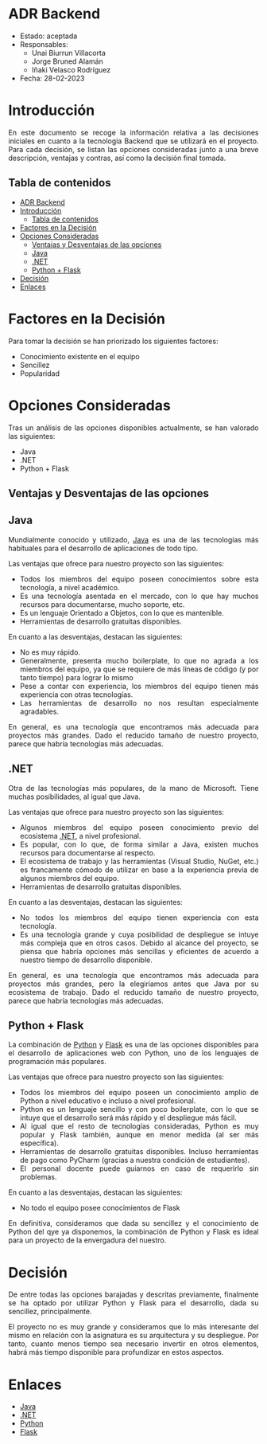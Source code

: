# ADR Backend

* Estado: aceptada
* Responsables:
  * Unai Biurrun Villacorta
  * Jorge Bruned Alamán
  * Iñaki Velasco Rodríguez
* Fecha: 28-02-2023

# Introducción
<div style="text-align: justify!important">

En este documento se recoge la información relativa a las decisiones iniciales en cuanto a la tecnología Backend que se utilizará en el proyecto. 
Para cada decisión, se listan las opciones consideradas junto a una breve descripción, ventajas y contras, así como la decisión final tomada.
</div>

## Tabla de contenidos

<!-- [TOC] -->
- [ADR Backend](#adr-backend)
- [Introducción](#introducción)
  - [Tabla de contenidos](#tabla-de-contenidos)
- [Factores en la Decisión](#factores-en-la-decisión)
- [Opciones Consideradas](#opciones-consideradas)
  - [Ventajas y Desventajas de las opciones](#ventajas-y-desventajas-de-las-opciones)
  - [Java](#java)
  - [.NET](#net)
  - [Python + Flask](#python--flask)
- [Decisión](#decisión)
- [Enlaces ](#enlaces-)

# Factores en la Decisión
<div style="text-align: justify!important">

Para tomar la decisión se han priorizado los siguientes factores:
* Conocimiento existente en el equipo
* Sencillez
* Popularidad
</div>

# Opciones Consideradas
<div style="text-align: justify!important">

Tras un análisis de las opciones disponibles actualmente, se han valorado las siguientes:
* Java
* .NET
* Python + Flask
</div>

## Ventajas y Desventajas de las opciones

## Java
<div style="text-align: justify!important">

Mundialmente conocido y utilizado, [Java](https://www.java.com/es/) es una de las tecnologías más habituales para el desarrollo de aplicaciones de todo tipo. 

Las ventajas que ofrece para nuestro proyecto son las siguientes:

* Todos los miembros del equipo poseen conocimientos sobre esta tecnología, a nivel académico.
* Es una tecnología asentada en el mercado, con lo que hay muchos recursos para documentarse, mucho soporte, etc.
* Es un lenguaje Orientado a Objetos, con lo que es mantenible.
* Herramientas de desarrollo gratuitas disponibles.

En cuanto a las desventajas, destacan las siguientes:
* No es muy rápido.
* Generalmente, presenta mucho boilerplate, lo que no agrada a los miembros del equipo, ya que se requiere de más líneas de código (y por tanto tiempo) para lograr lo mismo
* Pese a contar con experiencia, los miembros del equipo tienen más experiencia con otras tecnologías.
* Las herramientas de desarrollo no nos resultan especialmente agradables.

En general, es una tecnología que encontramos más adecuada para proyectos más grandes. Dado el reducido tamaño de nuestro proyecto, parece que habría tecnologías más adecuadas.
  
</div>

## .NET
<div style="text-align: justify!important">

Otra de las tecnologías más populares, de la mano de Microsoft. Tiene muchas posibilidades, al igual que Java.

Las ventajas que ofrece para nuestro proyecto son las siguientes:
* Algunos miembros del equipo poseen conocimiento previo del ecosistema [.NET](https://dotnet.microsoft.com/es-es/), a nivel profesional.
* Es popular, con lo que, de forma similar a Java, existen muchos recursos para documentarse al respecto.
* El ecosistema de trabajo y las herramientas (Visual Studio, NuGet, etc.) es francamente cómodo de utilizar en base a la experiencia previa de algunos miembros del equipo.
* Herramientas de desarrollo gratuitas disponibles.

En cuanto a las desventajas, destacan las siguientes:

* No todos los miembros del equipo tienen experiencia con esta tecnología.
* Es una tecnología grande y cuya posibilidad de despliegue se intuye más compleja que en otros casos. Debido al alcance del proyecto, se piensa que habría opciones más sencillas y eficientes de acuerdo a nuestro tiempo de desarrollo disponible.

En general, es una tecnología que encontramos más adecuada para proyectos más grandes, pero la elegiríamos antes que Java por su ecosistema de trabajo. Dado el reducido tamaño de nuestro proyecto, parece que habría tecnologías más adecuadas.
  
</div>

## Python + Flask
<div style="text-align: justify!important">

La combinación de [Python](https://www.python.org/downloads/) y [Flask](https://flask.palletsprojects.com/en/2.2.x/) es una de las opciones disponibles para el desarrollo de aplicaciones web con Python, uno de los lenguajes de programación más populares.

Las ventajas que ofrece para nuestro proyecto son las siguientes:
* Todos los miembros del equipo poseen un conocimiento amplio de Python a nivel educativo e incluso a nivel profesional.
* Python es un lenguaje sencillo y con poco boilerplate, con lo que se intuye que el desarrollo será más rápido y el despliegue más fácil.
* Al igual que el resto de tecnologías consideradas, Python es muy popular y Flask también, aunque en menor medida (al ser más específica).
* Herramientas de desarrollo gratuitas disponibles. Incluso herramientas de pago como PyCharm (gracias a nuestra condición de estudiantes).
* El personal docente puede guiarnos en caso de requerirlo sin problemas.

En cuanto a las desventajas, destacan las siguientes:
* No todo el equipo posee conocimientos de Flask

En definitiva, consideramos que dada su sencillez y el conocimiento de Python del qye ya disponemos, la combinación de Python y Flask es ideal para un proyecto de la envergadura del nuestro.
</div>


# Decisión
<div style="text-align: justify!important">

 De entre todas las opciones barajadas y descritas previamente, finalmente se ha optado por utilizar Python y Flask para el desarrollo, dada su sencillez, principalmente.

 El proyecto no es muy grande y consideramos que lo más interesante del mismo en relación con la asignatura es su arquitectura y su despliegue. Por tanto, cuanto menos tiempo sea necesario invertir en otros elementos, habrá más tiempo disponible para profundizar en estos aspectos. 
</div>

# Enlaces <!-- opcional -->
<div style="text-align: justify!important">

* [Java](https://www.java.com/es/)
* [.NET](https://dotnet.microsoft.com/es-es/)
* [Python](https://www.python.org/downloads/)
* [Flask](https://flask.palletsprojects.com/en/2.2.x/)

</div>